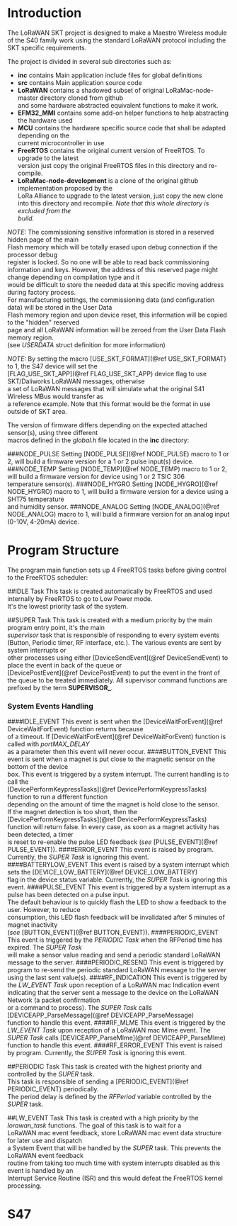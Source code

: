 Introduction
============

The LoRaWAN SKT project is designed to make a Maestro Wireless module of the S40 family work
 using the standard LoRaWAN protocol including the SKT specific requirements.
 
 The project is divided in several sub directories such as:
 
 * __inc__ contains Main application include files for global definitions
 * __src__ contains Main application source code
 * __LoRaWAN__ contains a shadowed subset of original LoRaMac-node-master directory cloned from github  
 and some hardware abstracted equivalent functions to make it work.
 * __EFM32_MMI__ contains some add-on helper functions to help abstracting the hardware used
 * __MCU__ contains the hardware specific source code that shall be adapted depending on the  
 current microcontroller in use
 * __FreeRTOS__ contains the original current version of FreeRTOS. To upgrade to the latest  
 version just copy the original FreeRTOS files in this directory and re-compile.
 * __LoRaMac-node-development__ is a clone of the original github implementation proposed by the  
 LoRa Alliance to upgrade to the latest version, just copy the new clone  
 into this directory and recompile. _Note that this whole directory is excluded from the  
 build._
 
 _NOTE:_ The commissioning sensitive information is stored in a reserved hidden page of the main  
Flash memory which will be totally erased upon debug connection if the processor debug  
register is locked. So no one will be able to read back commissioning information and keys.
However, the address of this reserved page might change depending on compilation type and it  
would be difficult to store the needed data at this specific moving address during factory process.  
For manufacturing settings, the commissioning data (and configuration data) will be stored in the User Data  
Flash memory region and upon device reset, this information will be copied to the "hidden" reserved  
page and all LoRaWAN information will be zeroed from the User Data Flash memory region.  
(see _USERDATA_ struct definition for more information)

_NOTE:_ By setting the macro [USE_SKT_FORMAT](@ref USE_SKT_FORMAT) to 1, the S47 device will set the  
[FLAG_USE_SKT_APP](@ref FLAG_USE_SKT_APP) device flag to use SKT/Daliworks LoRaWAN messages, otherwise  
a set of LoRaWAN messages that will simulate what the original S41 Wireless MBus would transfer as  
a reference example. Note that this format would be the format in use outside of SKT area.

The version of firmware differs depending on the expected attached sensor(s), using three different  
macros defined in the *global.h* file located in the **inc** directory:
 
###NODE_PULSE
Setting [NODE_PULSE](@ref NODE_PULSE) macro to 1 or 2, will build a firmware version for a 1 or 2 pulse input(s) device.
###NODE_TEMP
Setting [NODE_TEMP](@ref NODE_TEMP) macro to 1 or 2, will build a firmware version for device using 1 or 2 TSIC 306  
temperature sensor(s).
###NODE_HYGRO
Setting [NODE_HYGRO](@ref NODE_HYGRO) macro to 1, will build a firmware version for a device using a SHT75 temperature  
and humidity sensor.
###NODE_ANALOG
Setting [NODE_ANALOG](@ref NODE_ANALOG) macro to 1, will build a firmware version for an analog input (0-10V, 4-20mA) device.
 
Program Structure
=================

The program main function sets up 4 FreeRTOS tasks before giving control to the FreeRTOS scheduler:

##IDLE Task
This task is created automatically by FreeRTOS and used internally by FreeRTOS to go to Low Power mode.  
It's the lowest priority task of the system.

##SUPER Task
This task is created with a medium priority by the main program entry point, it's the main  
_supervisor_ task that is responsible of responding to every system events  
(Button, Periodic timer, RF interface, etc.). The various events are sent by system interrupts or  
other processes using either [DeviceSendEvent](@ref DeviceSendEvent) to place the event in back of the queue or  
[DevicePostEvent](@ref DevicePostEvent) to put the event in the front of the queue to be treated immediately.
All supervisor command functions are prefixed by the term **SUPERVISOR_**.
### System Events Handling
####IDLE_EVENT
This event is sent when the [DeviceWaitForEvent](@ref DeviceWaitForEvent) function returns because  
of a timeout. If [DeviceWaitForEvent](@ref DeviceWaitForEvent) function is called with *portMAX_DELAY*  
as a parameter then this event will never occur.
####BUTTON_EVENT
This event is sent when a magnet is put close to the magnetic sensor on the bottom of the device  
box. This event is triggered by a system interrupt. The current handling is to call the  
[DevicePerformKeypressTasks](@ref DevicePerformKeypressTasks) function to run a different function  
depending on the amount of time the magnet is hold close to the sensor.  
If the magnet detection is too short, then the [DevicePerformKeypressTasks](@ref DevicePerformKeypressTasks)  
function will return false. In every case, as soon as a magnet activity has been detected, a timer  
is reset to re-enable the pulse LED feedback (_see_ [PULSE_EVENT](@ref PULSE_EVENT)).
####ERROR_EVENT
This event is raised by program. Currently, the *SUPER Task* is ignoring this event.
####BATTERYLOW_EVENT
This event is raised by a system interrupt which sets the [DEVICE_LOW_BATTERY](@ref DEVICE_LOW_BATTERY)  
flag in the device status variable. Currently, the *SUPER Task* is ignoring this event.
####PULSE_EVENT
This event is triggered by a system interrupt as a pulse has been detected on a pulse input.  
The default behaviour is to quickly flash the LED to show a feedback to the user. However, to reduce  
consumption, this LED flash feedback will be invalidated after 5 minutes of magnet inactivity  
(_see_ [BUTTON_EVENT](@ref BUTTON_EVENT)).
####PERIODIC_EVENT
This event is triggered by the *PERIODIC Task* when the RFPeriod time has expired. The *SUPER Task*  
will make a sensor value reading and send a periodic standard LoRaWAN message to the server.
####PERIODIC_RESEND
This event is triggered by program to re-send the periodic standard LoRaWAN message to the server  
using the last sent value(s).
####RF_INDICATION
This event is triggered by the *LW_EVENT Task* upon reception of a LoRaWAN mac Indication event  
indicating that the server sent a message to the device on the LoRaWAN Network (a packet confirmation  
or a command to process). The *SUPER Task* calls [DEVICEAPP_ParseMessage](@ref DEVICEAPP_ParseMessage)  
function to handle this event.
####RF_MLME
This event is triggered by the *LW_EVENT Task* upon reception of a LoRaWAN mac Mlme event.
The *SUPER Task* calls [DEVICEAPP_ParseMlme](@ref DEVICEAPP_ParseMlme) function to handle this event.
####RF_ERROR_EVENT
This event is raised by program. Currently, the *SUPER Task* is ignoring this event.

##PERIODIC Task
This task is created with the highest priority and controlled by the _SUPER_ task.  
This task is responsible of sending a [PERIODIC_EVENT](@ref PERIODIC_EVENT) periodically.  
The period delay is defined by the _RFPeriod_ variable controlled by the _SUPER_ task.

##LW_EVENT Task
This task is created with a high priority by the _lorawan_task_ functions. The goal of this task is to wait for a  
LoRaWAN mac event feedback, store LoRaWAN mac event data structure for later use and dispatch  
a System Event that will be handled by the _SUPER_ task. This prevents the LoRaWAN event feedback  
routine from taking too much time with system interrupts disabled as this event is handled by an  
Interrupt Service Routine (ISR) and this would defeat the FreeRTOS kernel processing.
# S47
